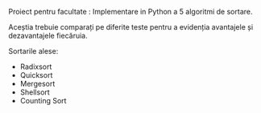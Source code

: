 Proiect pentru facultate : Implementare in Python a 5 algoritmi de sortare.

Aceștia trebuie comparați pe diferite teste pentru a evidenția avantajele și dezavantajele fiecăruia.

Sortarile alese:
- Radixsort
- Quicksort
- Mergesort
- Shellsort
- Counting Sort
